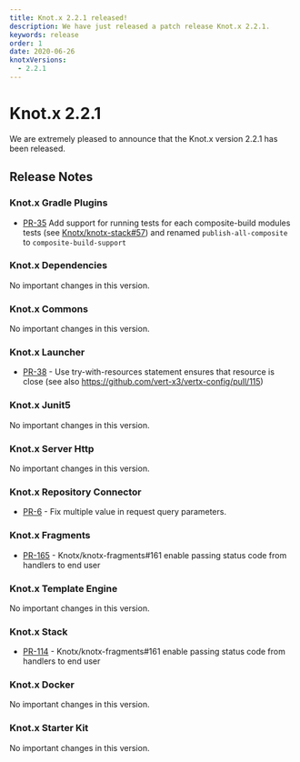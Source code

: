 ```yaml
---
title: Knot.x 2.2.1 released!
description: We have just released a patch release Knot.x 2.2.1.
keywords: release
order: 1
date: 2020-06-26
knotxVersions:
  - 2.2.1
---
```


# Knot.x 2.2.1
We are extremely pleased to announce that the Knot.x version 2.2.1 has been released.

## Release Notes

### Knot.x Gradle Plugins
- [PR-35](https://github.com/Knotx/knotx-gradle-plugins/pull/35) Add support for running tests for each composite-build modules tests (see  [Knotx/knotx-stack#57](https://github.com/Knotx/knotx-stack/issues/57)) and renamed `publish-all-composite` to `composite-build-support`
                
### Knot.x Dependencies
No important changes in this version.
                
### Knot.x Commons
No important changes in this version.
                
### Knot.x Launcher
- [PR-38](https://github.com/Knotx/knotx-launcher/pull/38) - Use try-with-resources statement ensures that resource is close (see also https://github.com/vert-x3/vertx-config/pull/115)
                
### Knot.x Junit5
No important changes in this version.
                
### Knot.x Server Http
No important changes in this version.
                
### Knot.x Repository Connector
- [PR-6](https://github.com/Knotx/knotx-repository-connector/pull/6) - Fix multiple value in request query parameters.
                
### Knot.x Fragments
- [PR-165](https://github.com/Knotx/knotx-stack/pull/165) - Knotx/knotx-fragments#161 enable passing status code from handlers to end user
                
### Knot.x Template Engine
No important changes in this version.
                
### Knot.x Stack
- [PR-114](https://github.com/Knotx/knotx-stack/pull/114) - Knotx/knotx-fragments#161 enable passing status code from handlers to end user
                
### Knot.x Docker
No important changes in this version.
                
### Knot.x Starter Kit
No important changes in this version.
